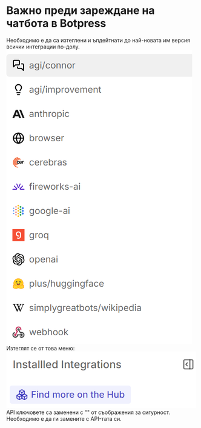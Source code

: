 # Важно преди зареждане на чатбота в Botpress
Необходимо е да са изтеглени и ъпдейтнати до най-новата им версия всички интеграции по-долу. 
![alt text](image.png)
Изтеглят се от това меню:
![alt text](image-1.png)
API ключовете са заменени с "<API-KEY>" от съображения за сигурност. Необходимо е да ги замените с API-тата си.
